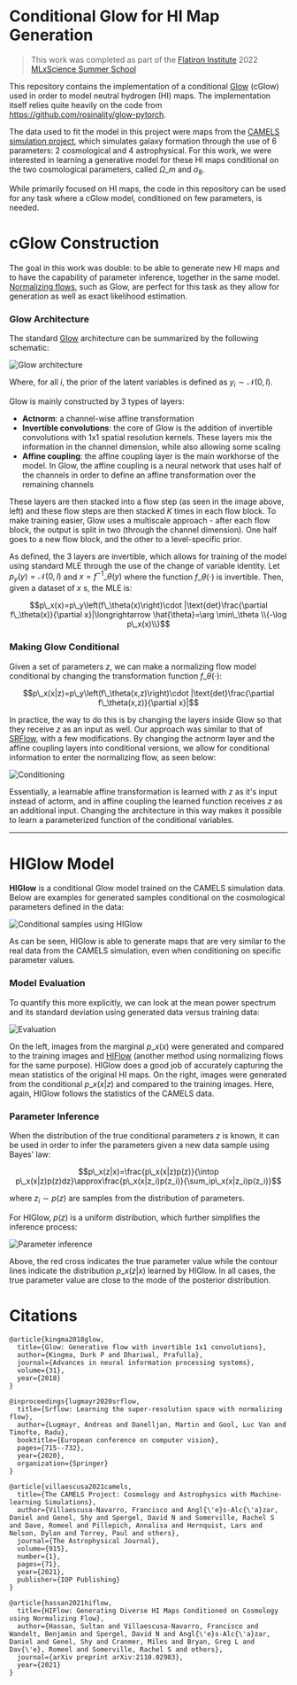 # Conditional Glow for HI Map Generation
> This work was completed as part of the [Flatiron Institute](https://www.simonsfoundation.org/flatiron/) 2022 [MLxScience Summer School](https://www.simonsfoundation.org/grant/2022-flatiron-machine-learning-x-science-summer-school/)

This repository contains the implementation of a conditional [Glow](https://d4mucfpksywv.cloudfront.net/research-covers/glow/paper/glow.pdf) (cGlow) used in order to model neutral hydrogen (HI) maps. The implementation itself relies quite heavily on the code from https://github.com/rosinality/glow-pytorch.

The data used to fit the model in this project were maps from the [CAMELS simulation project](https://www.camel-simulations.org/), which simulates galaxy formation through the use of 6 parameters: 2 cosmological and 4 astrophysical. For this work, we were interested in learning a generative model for these HI maps conditional on the two cosmological parameters, called $\Omega\_m$ and $\sigma_8$.

While primarily focused on HI maps, the code in this repository can be used for any task where a cGlow model, conditioned on few parameters, is needed.

# cGlow Construction
The goal in this work was double: to be able to generate new HI maps and to have the capability of parameter inference, together in the same model. [Normalizing flows](https://arxiv.org/pdf/1912.02762.pdf), such as Glow, are perfect for this task as they allow for generation as well as exact likelihood estimation.

### Glow Architecture
The standard [Glow](https://d4mucfpksywv.cloudfront.net/research-covers/glow/paper/glow.pdf) architecture can be summarized by the following schematic:

![Glow architecture](assets/glow_architecture.png)

Where, for all $i$, the prior of the latent variables is defined as $y_i\sim\mathcal{N}\left(0,I\right)$.

Glow is mainly constructed by 3 types of layers:
* **Actnorm**: a channel-wise affine transformation
* **Invertible convolutions**: the core of Glow is the addition of invertible convolutions with 1x1 spatial resolution kernels. These layers mix the information in the channel dimension, while also allowing some scaling
* **Affine coupling**: the affine coupling layer is the main workhorse of the model. In Glow, the affine coupling is a neural network that uses half of the channels in order to define an affine transformation over the remaining channels

These layers are then stacked into a flow step (as seen in the image above, left) and these flow steps are then stacked $K$ times in each flow block. To make training easier, Glow uses a multiscale approach - after each flow block, the output is split in two (through the channel dimension). One half goes to a new flow block, and the other to a level-specific prior.

As defined, the 3 layers are invertible, which allows for training of the model using standard MLE through the use of the change of variable identity. Let $p_y(y)=\mathcal{N}\left(0, I\right)$ and $x=f^{-1}\_\theta(y)$ where the function $f\_\theta(\cdot)$ is invertible. Then, given a dataset of $x$ s, the MLE is:

$$p\_x(x)=p\_y\left(f\_\theta(x)\right)\cdot |\text{det}\frac{\partial f\_\theta(x)}{\partial x}|\longrightarrow \hat{\theta}=\arg \min\_\theta \\{-\log p\_x(x)\\}$$

### Making Glow Conditional
Given a set of parameters $z$, we can make a normalizing flow model conditional by changing the transformation function $f\_\theta(\cdot)$:

$$p\_x(x|z)=p\_y\left(f\_\theta(x,z)\right)\cdot |\text{det}\frac{\partial f\_\theta(x,z)}{\partial x}|$$

In practice, the way to do this is by changing the layers inside Glow so that they receive $z$ as an input as well. Our approach was similar to that of [SRFlow](https://arxiv.org/pdf/2006.14200v2.pdf),  with a few modifications. By changing the actnorm layer and the affine coupling layers into conditional versions, we allow for conditional information to enter the normalizing flow, as seen below:

![Conditioning](assets/conditionality.png)

Essentially, a learnable affine transformation is learned with $z$ as it's input instead of actorm, and in affine coupling the learned function receives $z$ as an additional input.  Changing the architecture in this way makes it possible to learn a parameterized function of the conditional variables.

---
# HIGlow Model
**HIGlow** is a conditional Glow model trained on the CAMELS simulation data. Below are examples for generated samples conditional on the cosmological parameters defined in the data:

![Conditional samples using HIGlow](assets/HIgen.png)

As can be seen, HIGlow is able to generate maps that are very similar to the real data from the CAMELS simulation, even when conditioning on specific parameter values. 

### Model Evaluation
To quantify this more explicitly, we can look at the mean power spectrum and its standard deviation using generated data versus training data:

![Evaluation](assets/quantitative.png)

On the left, images from the marginal $p\_x(x)$ were generated and compared to the training images and [HIFlow](https://arxiv.org/pdf/2110.02983.pdf) (another method using normalizing flows for the same purpose). HIGlow does a good job of accurately capturing the mean statistics of the original HI maps. On the right, images were generated from the conditional $p\_x(x|z)$ and compared to the training images. Here, again, HIGlow follows the statistics of the CAMELS data.

### Parameter Inference
When the distribution of the true conditional parameters $z$ is known, it can be used in order to infer the parameters given a new data sample using Bayes' law:

$$p\_x(z|x)=\frac{p\_x(x|z)p(z)}{\intop p\_x(x|z)p(z)dz}\approx\frac{p\_x(x|z_i)p(z_i)}{\sum_ip\_x(x|z_i)p(z_i)}$$

where $z_i\sim p(z)$ are samples from the distribution of parameters.

For HIGlow, $p(z)$ is a uniform distribution, which further simplifies the inference process:

![Parameter inference](assets/inference.png)

Above, the red cross indicates the true parameter value while the contour lines indicate the distribution $p\_x(z|x)$ learned by HIGlow. In all cases, the true parameter value are close to the mode of the posterior distribution.

# Citations
```
@article{kingma2018glow,
  title={Glow: Generative flow with invertible 1x1 convolutions},
  author={Kingma, Durk P and Dhariwal, Prafulla},
  journal={Advances in neural information processing systems},
  volume={31},
  year={2018}
}
```

```
@inproceedings{lugmayr2020srflow,
  title={Srflow: Learning the super-resolution space with normalizing flow},
  author={Lugmayr, Andreas and Danelljan, Martin and Gool, Luc Van and Timofte, Radu},
  booktitle={European conference on computer vision},
  pages={715--732},
  year={2020},
  organization={Springer}
}
```

```
@article{villaescusa2021camels,
  title={The CAMELS Project: Cosmology and Astrophysics with Machine-learning Simulations},
  author={Villaescusa-Navarro, Francisco and Angl{\'e}s-Alc{\'a}zar, Daniel and Genel, Shy and Spergel, David N and Somerville, Rachel S and Dave, Romeel and Pillepich, Annalisa and Hernquist, Lars and Nelson, Dylan and Torrey, Paul and others},
  journal={The Astrophysical Journal},
  volume={915},
  number={1},
  pages={71},
  year={2021},
  publisher={IOP Publishing}
}
```

```
@article{hassan2021hiflow,
  title={HIFlow: Generating Diverse HI Maps Conditioned on Cosmology using Normalizing Flow},
  author={Hassan, Sultan and Villaescusa-Navarro, Francisco and Wandelt, Benjamin and Spergel, David N and Angl{\'e}s-Alc{\'a}zar, Daniel and Genel, Shy and Cranmer, Miles and Bryan, Greg L and Dav{\'e}, Romeel and Somerville, Rachel S and others},
  journal={arXiv preprint arXiv:2110.02983},
  year={2021}
}
```

